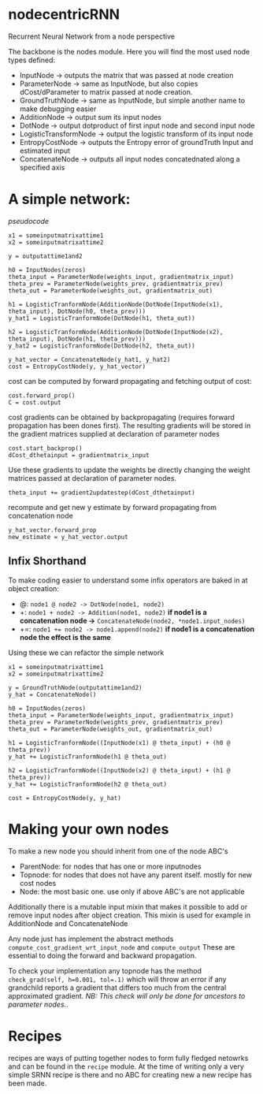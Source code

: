 # nodecentricRNN
Recurrent Neural Network from a node perspective

The backbone is the nodes module. Here you will find the most used node types defined:
* InputNode -> outputs the matrix that was passed at node creation
* ParameterNode -> same as InputNode, but also copies dCost/dParameter to matrix passed at node creation.
* GroundTruthNode -> same as InputNode, but simple another name to make debugging easier
* AdditionNode -> output sum its input nodes
* DotNode -> output dotproduct of first input node and second input node
* LogisticTransformNode -> output the logistic transform of its input node
* EntropyCostNode -> outputs the Entropy error of groundTruth Input and estimated input
* ConcatenateNode -> outputs all input nodes concatednated along a specified axis

# A simple network:
*pseudocode*
```
x1 = someinputmatrixattime1
x2 = someinputmatrixattime2

y = outputattime1and2

h0 = InputNodes(zeros)
theta_input = ParameterNode(weights_input, gradientmatrix_input)
theta_prev = ParameterNode(weights_prev, gradientmatrix_prev)
theta_out = ParameterNode(weights_out, gradientmatrix_out)

h1 = LogisticTranformNode(AdditionNode(DotNode(InputNode(x1), theta_input), DotNode(h0, theta_prev)))
y_hat1 = LogisticTranformNode(DotNode(h1, theta_out))

h2 = LogisticTranformNode(AdditionNode(DotNode(InputNode(x2), theta_input), DotNode(h1, theta_prev)))
y_hat2 = LogisticTranformNode(DotNode(h2, theta_out))

y_hat_vector = ConcatenateNode(y_hat1, y_hat2)
cost = EntropyCostNode(y, y_hat_vector)
```

cost can be computed by forward propagating and fetching output of cost:
```
cost.forward_prop()
C = cost.output
```

cost gradients can be obtained by backpropagating (requires forward propagation has been dones first). The resulting gradients will be stored in the gradient matrices supplied at declaration of parameter nodes
```
cost.start_backprop()
dCost_dthetainput = gradientmatrix_input
```

Use these gradients to update the weights be directly changing the weight matrices passed at declaration of parameter nodes.


`theta_input += gradient2updatestep(dCost_dthetainput)`

recompute and get new y estimate by forward propagating from concatenation node
```
y_hat_vector.forward_prop
new_estimate = y_hat_vector.output
```

## Infix Shorthand
To make coding easier to understand some infix operators are baked in at object creation:
* @: `node1 @ node2 -> DotNode(node1, node2)`
* +: `node1 + node2 -> Addition(node1, node2)` __if node1 is a concatenation node ->__ `ConcatenateNode(node2, *node1.input_nodes)`
* +=: `node1 += node2 -> node1.append(node2)` __if node1 is a concatenation node the effect is the same__

Using these we can refactor the simple network

```
x1 = someinputmatrixattime1
x2 = someinputmatrixattime2

y = GroundTruthNode(outputattime1and2)
y_hat = ConcatenateNode()

h0 = InputNodes(zeros)
theta_input = ParameterNode(weights_input, gradientmatrix_input)
theta_prev = ParameterNode(weights_prev, gradientmatrix_prev)
theta_out = ParameterNode(weights_out, gradientmatrix_out)

h1 = LogisticTranformNode((InputNode(x1) @ theta_input) + (h0 @ theta_prev))
y_hat += LogisticTranformNode(h1 @ theta_out)

h2 = LogisticTranformNode((InputNode(x2) @ theta_input) + (h1 @ theta_prev))
y_hat += LogisticTranformNode(h2 @ theta_out)

cost = EntropyCostNode(y, y_hat)
```


# Making your own nodes

To make a new node you should inherit from one of the node ABC's
* ParentNode: for nodes that has one or more inputnodes
* Topnode: for nodes that does not have any parent itself. mostly for new cost nodes
* Node: the most basic one. use only if above ABC's are not applicable 

Additionally there is a mutable input mixin that makes it possible to add or remove input nodes after object creation.
This mixin is used for example in AdditionNode and ConcatenateNode

Any node just has implement the abstract methods `compute_cost_gradient_wrt_input_node` and  `compute_output`
These are essential to doing the forward and backward propagation.

To check your implementation any topnode has the method `check_grad(self, h=0.001, tol=.1)` which will throw an error if any grandchild reports a gradient that differs too much from the central approximated gradient. *NB: This check will _only_ be done for ancestors to parameter nodes.*. 

# Recipes

recipes are ways of putting together nodes to form fully fledged netowrks and can be found in the `recipe` module. At the time of writing only a very simple SRNN recipe is there and no ABC for creating new a new recipe has been made.







